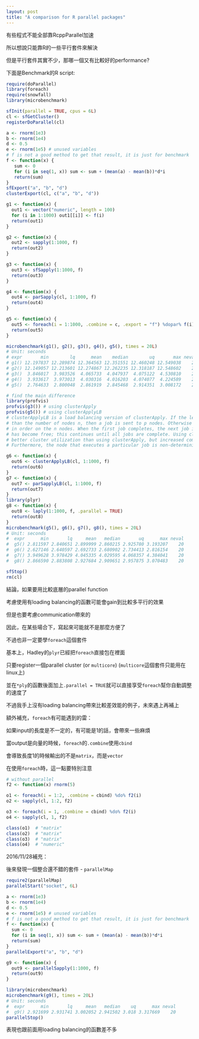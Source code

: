 ```yaml
---
layout: post
title: "A comparison for R parallel packages"
---
```


有些程式不能全部靠RcppParallel加速

所以想說只能靠R的一些平行套件來解決

但是平行套件其實不少，那哪一個又有比較好的performance?

下面是Benchmark的R script:

```R
require(doParallel)
library(foreach)
require(snowfall)
library(microbenchmark)

sfInit(parallel = TRUE, cpus = 6L)
cl <- sfGetCluster()
registerDoParallel(cl)

a <- rnorm(1e3)
b <- rnorm(1e4)
d <- 0.5
e <- rnorm(1e5) # unused variables
# f is not a good method to get that result, it is just for benchmark
f <- function(x) {
   sum <- 0
   for (i in seq(1, x)) sum <- sum + (mean(a) - mean(b))*d*i
   return(sum)
}
sfExport("a", "b", "d")
clusterExport(cl, c("a", "b", "d"))

g1 <- function(x) {
  out1 <- vector("numeric", length = 100)
  for (i in 1:1000) out1[[i]] <- f(i)
  return(out1)
}

g2 <- function(x) {
  out2 <- sapply(1:1000, f)
  return(out2)
}

g3 <- function(x) {
  out3 <- sfSapply(1:1000, f)
  return(out3)
}

g4 <- function(x) {
  out4 <- parSapply(cl, 1:1000, f)
  return(out4)
}

g5 <- function(x) {
  out5 <- foreach(i = 1:1000, .combine = c, .export = "f") %dopar% f(i)
  return(out5)
}

microbenchmark(g1(), g2(), g3(), g4(), g5(), times = 20L)
# Unit: seconds
# expr       min        lq      mean    median        uq       max neval
# g1() 12.197837 12.289874 12.364563 12.351551 12.460248 12.549038    20
# g2() 12.149057 12.213601 12.274867 12.262235 12.318187 12.548602    20
# g3()  3.846017  3.983526  4.065733  4.047937  4.075122  4.530810    20
# g4()  3.933617  3.973013  4.030316  4.016203  4.074077  4.224589    20
# g5()  2.764633  2.800048  2.861919  2.845468  2.914351  3.008172    20

# find the main difference
library(profvis)
profvis(g3()) # using clusterApply
profvis(g5()) # using clusterApplyLB
# clusterApplyLB is a load balancing version of clusterApply. If the length p of seq is not greater 
# than the number of nodes n, then a job is sent to p nodes. Otherwise the first n jobs are placed 
# in order on the n nodes. When the first job completes, the next job is placed on the node that 
# has become free; this continues until all jobs are complete. Using clusterApplyLB can result in 
# better cluster utilization than using clusterApply, but increased communication can reduce performance. 
# Furthermore, the node that executes a particular job is non-deterministic.

g6 <- function(x) {
  out6 <- clusterApplyLB(cl, 1:1000, f)
  return(out6)
}
g7 <- function(x) {
  out7 <- parSapplyLB(cl, 1:1000, f)
  return(out7)
}
library(plyr)
g8 <- function(x) {
  out8 <- laply(1:1000, f, .parallel = TRUE)
  return(out8)
}
microbenchmark(g5(), g6(), g7(), g8(), times = 20L)
# Unit: seconds
#  expr      min       lq     mean   median       uq      max neval
#  g5() 2.811597 2.840651 2.899999 2.860215 2.925780 3.193207    20
#  g6() 2.627146 2.640597 2.692733 2.680902 2.734413 2.816154    20
#  g7() 3.949628 3.978429 4.045335 4.029595 4.068357 4.384041    20
#  g8() 2.866590 2.883808 2.927684 2.909651 2.957875 3.070483    20

sfStop()
rm(cl)
```

結論，如果要用比較底層的parallel function

考慮使用有loading balancing的函數可能會gain到比較多平行的效果

但是也要考慮communication帶來的

因此，在某些場合下，寫起來可能就不是那麼方便了

不過也非一定要學`foreach`這個套件

基本上，Hadley的`plyr`已經把`foreach`直接包在裡面

只要register一個parallel cluster (or `multicore`) (`multicore`這個套件只能用在linux上)

並在`*ply`的函數後面加上`.parallel = TRUE`就可以直接享受`foreach`幫你自動調整的速度了

不過我手上沒有loading balancing帶來比較差效能的例子，未來遇上再補上


額外補充，`foreach`有可能遇到的雷：

如果input的長度是不一定的，有可能是1的話，會帶來一些麻煩

當output是向量的時候，`foreach`的`.combine`使用`cbind`

會導致長度1的時候輸出的不是`matrix`，而是`vector`

在使用`foreach`時，這一點要特別注意

```R
# without parallel
f2 <- function(x) rnorm(5)

o1 <- foreach(i = 1:2, .combine = cbind) %do% f2(i)
o2 <- sapply(cl, 1:2, f2)

o3 <- foreach(i = 1, .combine = cbind) %do% f2(i)
o4 <- sapply(cl, 1, f2)

class(o1)  # "matrix"
class(o2)  # "matrix"
class(o3)  # "matrix"
class(o4)  # "numeric"
```

2016/11/28補充：

後來發現一個整合還不錯的套件 - `parallelMap`

``` R
require2(parallelMap)
parallelStart("socket", 6L)

a <- rnorm(1e3)
b <- rnorm(1e4)
d <- 0.5
e <- rnorm(1e5) # unused variables
# f is not a good method to get that result, it is just for benchmark
f <- function(x) {
  sum <- 0
  for (i in seq(1, x)) sum <- sum + (mean(a) - mean(b))*d*i
  return(sum)
}
parallelExport("a", "b", "d")

g9 <- function(x) {
  out9 <- parallelSapply(1:1000, f)
  return(out9)
}

library(microbenchmark)
microbenchmark(g9(), times = 20L)
# Unit: seconds
#  expr      min       lq     mean   median    uq      max neval
#  g9() 2.921699 2.931741 3.002052 2.941502 3.018 3.317669    20
parallelStop()
```

表現也跟前面用loading balancing的函數差不多


